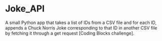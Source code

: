 # Joke_API
A small Python app that takes a list of IDs from a CSV file and for each ID, appends a Chuck Norris Joke corresponding to that ID in another CSV file by fetching it through a get request [Coding Blocks challenge].
